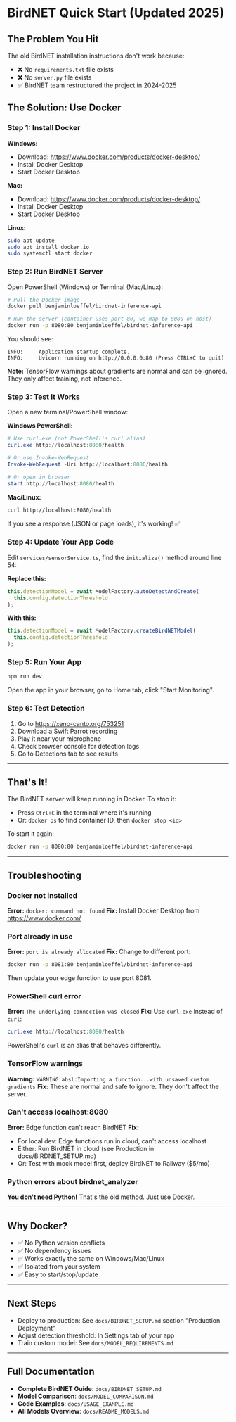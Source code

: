 # BirdNET Quick Start (Updated 2025)

## The Problem You Hit

The old BirdNET installation instructions don't work because:
- ❌ No `requirements.txt` file exists
- ❌ No `server.py` file exists
- ✅ BirdNET team restructured the project in 2024-2025

## The Solution: Use Docker

### Step 1: Install Docker

**Windows:**
- Download: https://www.docker.com/products/docker-desktop/
- Install Docker Desktop
- Start Docker Desktop

**Mac:**
- Download: https://www.docker.com/products/docker-desktop/
- Install Docker Desktop
- Start Docker Desktop

**Linux:**
```bash
sudo apt update
sudo apt install docker.io
sudo systemctl start docker
```

### Step 2: Run BirdNET Server

Open PowerShell (Windows) or Terminal (Mac/Linux):

```bash
# Pull the Docker image
docker pull benjaminloeffel/birdnet-inference-api

# Run the server (container uses port 80, we map to 8080 on host)
docker run -p 8080:80 benjaminloeffel/birdnet-inference-api
```

You should see:
```
INFO:     Application startup complete.
INFO:     Uvicorn running on http://0.0.0.0:80 (Press CTRL+C to quit)
```

**Note:** TensorFlow warnings about gradients are normal and can be ignored. They only affect training, not inference.

### Step 3: Test It Works

Open a new terminal/PowerShell window:

**Windows PowerShell:**
```powershell
# Use curl.exe (not PowerShell's curl alias)
curl.exe http://localhost:8080/health

# Or use Invoke-WebRequest
Invoke-WebRequest -Uri http://localhost:8080/health

# Or open in browser
start http://localhost:8080/health
```

**Mac/Linux:**
```bash
curl http://localhost:8080/health
```

If you see a response (JSON or page loads), it's working! ✅

### Step 4: Update Your App Code

Edit `services/sensorService.ts`, find the `initialize()` method around line 54:

**Replace this:**
```typescript
this.detectionModel = await ModelFactory.autoDetectAndCreate(
  this.config.detectionThreshold
);
```

**With this:**
```typescript
this.detectionModel = await ModelFactory.createBirdNETModel(
  this.config.detectionThreshold
);
```

### Step 5: Run Your App

```bash
npm run dev
```

Open the app in your browser, go to Home tab, click "Start Monitoring".

### Step 6: Test Detection

1. Go to https://xeno-canto.org/753251
2. Download a Swift Parrot recording
3. Play it near your microphone
4. Check browser console for detection logs
5. Go to Detections tab to see results

---

## That's It!

The BirdNET server will keep running in Docker. To stop it:
- Press `Ctrl+C` in the terminal where it's running
- Or: `docker ps` to find container ID, then `docker stop <id>`

To start it again:
```bash
docker run -p 8080:80 benjaminloeffel/birdnet-inference-api
```

---

## Troubleshooting

### Docker not installed
**Error:** `docker: command not found`
**Fix:** Install Docker Desktop from https://www.docker.com/

### Port already in use
**Error:** `port is already allocated`
**Fix:** Change to different port:
```bash
docker run -p 8081:80 benjaminloeffel/birdnet-inference-api
```
Then update your edge function to use port 8081.

### PowerShell curl error
**Error:** `The underlying connection was closed`
**Fix:** Use `curl.exe` instead of `curl`:
```powershell
curl.exe http://localhost:8080/health
```
PowerShell's `curl` is an alias that behaves differently.

### TensorFlow warnings
**Warning:** `WARNING:absl:Importing a function...with unsaved custom gradients`
**Fix:** These are normal and safe to ignore. They don't affect the server.

### Can't access localhost:8080
**Error:** Edge function can't reach BirdNET
**Fix:**
- For local dev: Edge functions run in cloud, can't access localhost
- Either: Run BirdNET in cloud (see Production in docs/BIRDNET_SETUP.md)
- Or: Test with mock model first, deploy BirdNET to Railway ($5/mo)

### Python errors about birdnet_analyzer
**You don't need Python!** That's the old method. Just use Docker.

---

## Why Docker?

- ✅ No Python version conflicts
- ✅ No dependency issues
- ✅ Works exactly the same on Windows/Mac/Linux
- ✅ Isolated from your system
- ✅ Easy to start/stop/update

---

## Next Steps

- Deploy to production: See `docs/BIRDNET_SETUP.md` section "Production Deployment"
- Adjust detection threshold: In Settings tab of your app
- Train custom model: See `docs/MODEL_REQUIREMENTS.md`

---

## Full Documentation

- **Complete BirdNET Guide**: `docs/BIRDNET_SETUP.md`
- **Model Comparison**: `docs/MODEL_COMPARISON.md`
- **Code Examples**: `docs/USAGE_EXAMPLE.md`
- **All Models Overview**: `docs/README_MODELS.md`
